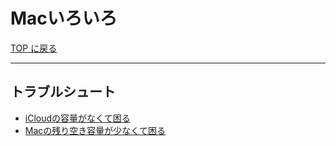 # Macいろいろ

[TOP に戻る](../index.md)

---

## トラブルシュート
- [iCloudの容量がなくて困る](./icloud.md)
- [Macの残り空き容量が少なくて困る](free_space.md)